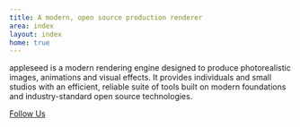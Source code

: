 ```yaml
---
title: A modern, open source production renderer
area: index
layout: index
home: true
---
```


appleseed is a modern rendering engine designed to produce photorealistic images, animations and visual effects.
It provides individuals and small studios with an efficient, reliable suite of tools built on modern foundations
and industry-standard open source technologies.

[<i class="fa fa-twitter"></i> Follow Us](https://twitter.com/appleseedhq)
